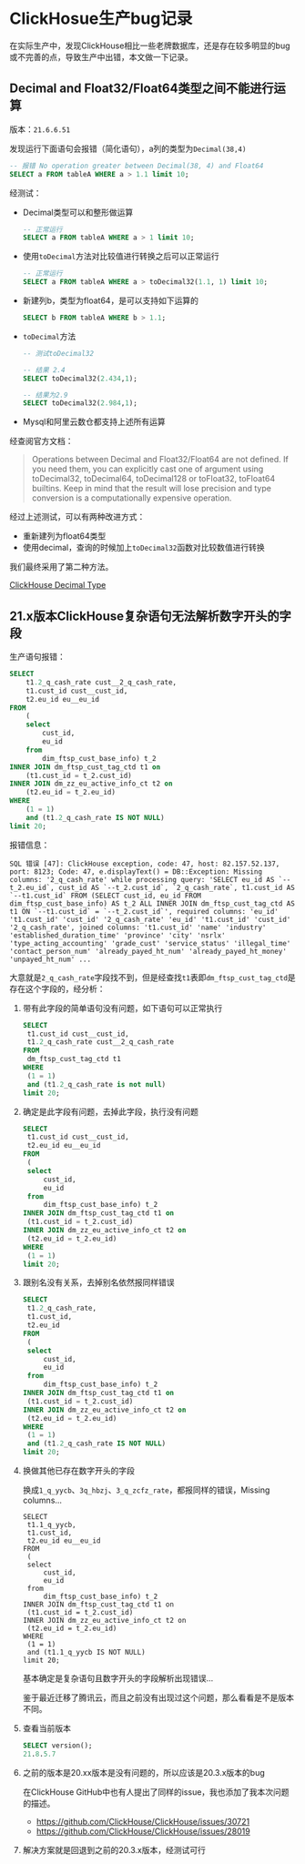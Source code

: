 

# ClickHosue生产bug记录

在实际生产中，发现ClickHouse相比一些老牌数据库，还是存在较多明显的bug或不完善的点，导致生产中出错，本文做一下记录。

## Decimal and Float32/Float64类型之间不能进行运算

版本：`21.6.6.51`

发现运行下面语句会报错（简化语句），a列的类型为`Decimal(38,4)`

```sql
-- 报错 No operation greater between Decimal(38, 4) and Float64
SELECT a FROM tableA WHERE a > 1.1 limit 10;
```

经测试：

- Decimal类型可以和整形做运算

  ```sql
  -- 正常运行
  SELECT a FROM tableA WHERE a > 1 limit 10;
  ```

- 使用`toDecimal`方法对比较值进行转换之后可以正常运行

  ```sql
  -- 正常运行
  SELECT a FROM tableA WHERE a > toDecimal32(1.1, 1) limit 10;
  ```

- 新建列b，类型为float64，是可以支持如下运算的

  ```sql
  SELECT b FROM tableA WHERE b > 1.1;
  ```

- `toDecimal`方法

  ```sql
  -- 测试toDecimal32 
  
  -- 结果 2.4
  SELECT toDecimal32(2.434,1);
  
  -- 结果为2.9
  SELECT toDecimal32(2.984,1);
  ```

- Mysql和阿里云数仓都支持上述所有运算

经查阅官方文档：

>Operations between Decimal and Float32/Float64 are not defined. If you need them, you can explicitly cast one of argument using toDecimal32, toDecimal64, toDecimal128 or toFloat32, toFloat64 builtins. Keep in mind that the result will lose precision and type conversion is a computationally expensive operation.

经过上述测试，可以有两种改进方式：

- 重新建列为float64类型
- 使用decimal，查询的时候加上`toDecimal32`函数对比较数值进行转换

我们最终采用了第二种方法。

[ClickHouse Decimal Type](https://clickhouse.tech/docs/en/sql-reference/data-types/decimal/)

## 21.x版本ClickHouse复杂语句无法解析数字开头的字段

生产语句报错：

```sql
SELECT
	t1.2_q_cash_rate cust__2_q_cash_rate,
	t1.cust_id cust__cust_id,
	t2.eu_id eu__eu_id
FROM
	(
	select
		cust_id,
		eu_id
	from
		dim_ftsp_cust_base_info) t_2
INNER JOIN dm_ftsp_cust_tag_ctd t1 on
	(t1.cust_id = t_2.cust_id)
INNER JOIN dm_zz_eu_active_info_ct t2 on
	(t2.eu_id = t_2.eu_id)
WHERE
	(1 = 1)
	and (t1.2_q_cash_rate IS NOT NULL)
limit 20;
```

报错信息：

```
SQL 错误 [47]: ClickHouse exception, code: 47, host: 82.157.52.137, port: 8123; Code: 47, e.displayText() = DB::Exception: Missing columns: '2_q_cash_rate' while processing query: 'SELECT eu_id AS `--t_2.eu_id`, cust_id AS `--t_2.cust_id`, `2_q_cash_rate`, t1.cust_id AS `--t1.cust_id` FROM (SELECT cust_id, eu_id FROM dim_ftsp_cust_base_info) AS t_2 ALL INNER JOIN dm_ftsp_cust_tag_ctd AS t1 ON `--t1.cust_id` = `--t_2.cust_id`', required columns: 'eu_id' 't1.cust_id' 'cust_id' '2_q_cash_rate' 'eu_id' 't1.cust_id' 'cust_id' '2_q_cash_rate', joined columns: 't1.cust_id' 'name' 'industry' 'established_duration_time' 'province' 'city' 'nsrlx' 'type_acting_accounting' 'grade_cust' 'service_status' 'illegal_time' 'contact_person_num' 'already_payed_ht_num' 'already_payed_ht_money' 'unpayed_ht_num' ...
```

大意就是`2_q_cash_rate`字段找不到，但是经查找`t1`表即`dm_ftsp_cust_tag_ctd`是存在这个字段的，经分析：

1. 带有此字段的简单语句没有问题，如下语句可以正常执行

   ```sql
   SELECT
   	t1.cust_id cust__cust_id,
   	t1.2_q_cash_rate cust__2_q_cash_rate
   FROM
   	dm_ftsp_cust_tag_ctd t1
   WHERE
   	(1 = 1)
   	and (t1.2_q_cash_rate is not null)
   limit 20;
   ```

2. 确定是此字段有问题，去掉此字段，执行没有问题

   ```sql
   SELECT
   	t1.cust_id cust__cust_id,
   	t2.eu_id eu__eu_id
   FROM
   	(
   	select
   		cust_id,
   		eu_id
   	from
   		dim_ftsp_cust_base_info) t_2
   INNER JOIN dm_ftsp_cust_tag_ctd t1 on
   	(t1.cust_id = t_2.cust_id)
   INNER JOIN dm_zz_eu_active_info_ct t2 on
   	(t2.eu_id = t_2.eu_id)
   WHERE
   	(1 = 1)
   limit 20;
   ```

3. 跟别名没有关系，去掉别名依然报同样错误

   ```sql
   SELECT
   	t1.2_q_cash_rate,
   	t1.cust_id,
   	t2.eu_id
   FROM
   	(
   	select
   		cust_id,
   		eu_id
   	from
   		dim_ftsp_cust_base_info) t_2
   INNER JOIN dm_ftsp_cust_tag_ctd t1 on
   	(t1.cust_id = t_2.cust_id)
   INNER JOIN dm_zz_eu_active_info_ct t2 on
   	(t2.eu_id = t_2.eu_id)
   WHERE
   	(1 = 1)
   	and (t1.2_q_cash_rate IS NOT NULL)
   limit 20;
   ```

4. 换做其他已存在数字开头的字段

   换成`1_q_yycb`、`3q_hbzj`、`3_q_zcfz_rate`，都报同样的错误，Missing columns...

   ```
   SELECT
   	t1.1_q_yycb,
   	t1.cust_id,
   	t2.eu_id eu__eu_id
   FROM
   	(
   	select
   		cust_id,
   		eu_id
   	from
   		dim_ftsp_cust_base_info) t_2
   INNER JOIN dm_ftsp_cust_tag_ctd t1 on
   	(t1.cust_id = t_2.cust_id)
   INNER JOIN dm_zz_eu_active_info_ct t2 on
   	(t2.eu_id = t_2.eu_id)
   WHERE
   	(1 = 1)
   	and (t1.1_q_yycb IS NOT NULL)
   limit 20;
   ```

   基本确定是复杂语句且数字开头的字段解析出现错误...

   鉴于最近迁移了腾讯云，而且之前没有出现过这个问题，那么看看是不是版本不同。

5. 查看当前版本

   ```sql
   SELECT version();
   21.8.5.7
   ```

6. 之前的版本是20.xx版本是没有问题的，所以应该是20.3.x版本的bug

   在ClickHouse GitHub中也有人提出了同样的issue，我也添加了我本次问题的描述。

   - https://github.com/ClickHouse/ClickHouse/issues/30721
   - https://github.com/ClickHouse/ClickHouse/issues/28019

7. 解决方案就是回退到之前的20.3.x版本，经测试可行

